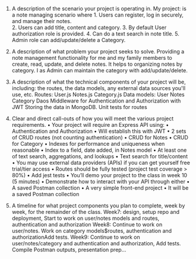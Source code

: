 1. A description of the scenario your project is operating in.
    My project:  is a note managing scenario where 
        1. Users can register, log in securely, and manage their notes.  
        2. Users can add title, content and category. 
        3. By default User authorization role is provided.
        4. Can do a text search in note title.
        5. Admin role can add/update/delete a Category.

2. A description of what problem your project seeks to solve.
    Providing a note management functionality for me and my family members to create, read, update, and delete notes.  It helps to organizing notes by category.
    I as Admin can maintain the category with add/update/delete.

3. A description of what the technical components of your project will be, including: the routes, the data models, any external data sources you'll use, etc.
    Routes:
        User.js
        Notes.js
        Category.js
    Data models:
        User
        Notes
        Category
    Daos
    Middleware for Authentication and Authorization with JWT
    Storing the data in MongoDB.
    Unit tests for routes

4. Clear and direct call-outs of how you will meet the various project requirements.
    • Your project will require an Express API using:
    • Authentication and Authorization
        • Will establish this with JWT
    • 2 sets of CRUD routes (not counting authentication)
        • CRUD for Notes
        • CRUD for Category
    • Indexes for performance and uniqueness when reasonable
        • Index to a field, date added, in Notes model
    • At least one of text search, aggregations, and lookups
        • Text search for title/content
    • You may use external data providers (APIs) if you can get yourself free trial/tier access
    • Routes should be fully tested (project test coverage > 80%)
        • Add jest tests
    • You’ll demo your project to the class in week 10 (5 minutes)
    • Demonstrate how to interact with your API through either
    • A saved Postman collection
    • A very simple front-end project
        • It will be a saved Postman collection

5. A timeline for what project components you plan to complete, week by week, for the remainder of the class. 
    Week7: design, setup repo and deployment, Start to work on user/notes models and routes, authentication and authorization
    Week8: Continue to work on user/notes.  Work on category models$routes, authentication and authorizationAdd tests. 
    Week9: Continue to work on user/notes/category and authentication and authorization, Add tests.  Compile Postman outputs, presentation prep…